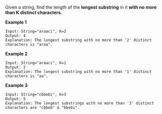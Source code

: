 Given a string, find the length of the **longest substring** in it **with no more than K distinct characters.**

**Example 1**

```
Input: String="araaci", K=2
Output: 4
Explanation: The longest substring with no more than '2' distinct characters is "araa".
```

**Example 2**

```
Input: String="araaci", K=1
Output: 2
Explanation: The longest substring with no more than '1' distinct characters is "aa".
```

**Example 3**

```
Input: String="cbbebi", K=3
Output: 5
Explanation: The longest substrings with no more than '3' distinct characters are "cbbeb" & "bbebi".
```